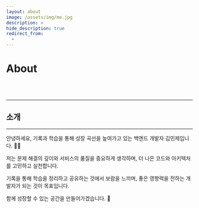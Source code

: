 ```yaml
---
layout: about
image: /assets/img/me.jpg
description: >
hide_description: true
redirect_from:
  -
---
```


# About

<!--author-->

<br>
<br>

---

## 소개
---

안녕하세요, 기록과 학습을 통해 성장 곡선을 높여가고 있는 백엔드 개발자 김민제입니다. 🧑‍💻

저는 문제 해결의 깊이와 서비스의 품질을 중요하게 생각하며, 더 나은 코드와 아키텍처를 고민하고 실천합니다.

기록을 통해 학습을 정리하고 공유하는 것에서 보람을 느끼며, 좋은 영향력을 전하는 개발자가 되는 것이 목표입니다.

함께 성장할 수 있는 공간을 만들어가겠습니다. 🚀